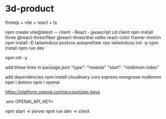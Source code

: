# 3d-product
threejs + vite + react + ts


<!-- client side -->
npm create vite@latest -- client
    - React
    - javascript
cd client
npm install three @react-three/fiber @react-three/drei valtio react-color framer-motion
npm install -D tailwindcss postcss autoprefixer
npx tailwindcss init -p
npm install
npm run dev

<!-- server side -->
npm init -y

add these lines in package.json
"type": "module"
"start": "nodemon index"

add dependencies
npm install cloudinary cors express mongoose nodemon
npm i dotenv
npm i openai

<!-- generate new key -->
https://platform.openai.com/account/api-keys
<!-- add inside env file -->
.env
OPENAI_API_KEY=

npm start -> server
npm run dev -> client


<!-- sk-WoxR2WcBSQEAjD1Q16FET38lbkFJLajWlVv9mXu26SA0Km6E -->